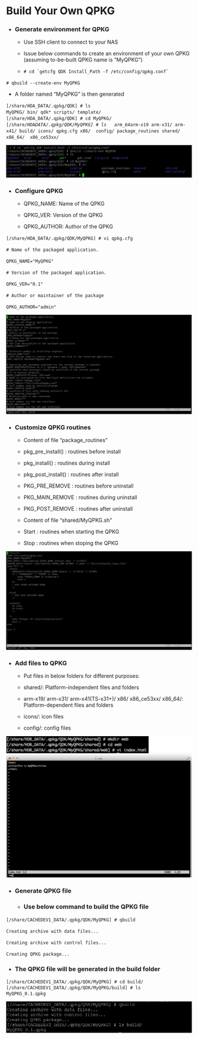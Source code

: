 # Build Your Own QPKG

* ### Generate environment for QPKG

  * Use SSH client to connect to your NAS

  * Issue below commands to create an environment of your own QPKG \(assuming to-be-built QPKG name is “MyQPKG”\)

  * ``# cd `getcfg QDK Install_Path -f /etc/config/qpkg.conf` ``

`# qbuild --create-env MyQPKG`

* A folder named “MyQPKG” is then generated  

`[/share/HDA_DATA/.qpkg/QDK] # ls`  
`MyQPKG/ bin/ qdk* scripts/ template/`  
`[/share/HDA_DATA/.qpkg/QDK] # cd MyQPKG/`  
`[/share/HDA`_`DATA/.qpkg/QDK/MyQPKG] # ls  
  arm_64`_`arm-x19 arm-x31/ arm-x41/ build/ icons/ qpkg.cfg x86/  config/ package_routines shared/ x86_64/  x86_ce53xx/`

![](/assets/2016-09-12_145747.png)

* ### Configure QPKG

  * QPKG\_NAME: Name of the QPKG

  * QPKG\_VER: Version of the QPKG

  * QPKG\_AUTHOR: Author of the QPKG

`[/share/HDA_DATA/.qpkg/QDK/MyQPKG] # vi qpkg.cfg`

`# Name of the packaged application.`

`QPKG_NAME="MyQPKG"`

`# Version of the packaged application.`

`QPKG_VER="0.1"`

`# Author or maintainer of the package`

`QPKG_AUTHOR="admin"`

![](/assets/2016-09-12_150308.png)

* ### Customize QPKG routines

  * Content of file “package\_routines”

  * pkg\_pre\_install\(\) : routines before install

  * pkg\_install\(\) : routines during install

  * pkg\_post\_install\(\) : routines after install

  * PKG\_PRE\_REMOVE : routines before uninstall

  * PKG\_MAIN\_REMOVE : routines during uninstall

  * PKG\_POST\_REMOVE : routines after uninstall

  * Content of file “shared\/MyQPKG.sh"

  * Start : routines when starting the QPKG

  * Stop : routines when stoping the QPKG

![](/assets/2016-09-12_151010.png)

* ### Add files to QPKG

  * Put files in below folders for different purposes:

  * shared\/: Platform-independent files and folders

  * arm-x19\/ arm-x31\/ arm-x41\(TS-x31+\)\/ x86\/ x86\_ce53xx\/ x86\_64\/: Platform-dependent files and folders

  * icons\/: icon files

  * config\/: config files

![](/assets/2016-09-12_152737.png)

* ### Generate QPKG file

  * ### Use below command to build the QPKG file

`[/share/CACHEDEV1_DATA/.qpkg/QDK/MyQPKG] # qbuild`

`Creating archive with data files...`

`Creating archive with control files...`

`Creating QPKG package...`

* ### The QPKG file will be generated in the build folder
```
[/share/CACHEDEV1_DATA/.qpkg/QDK/MyQPKG] # cd build/
[/share/CACHEDEV1_DATA/.qpkg/QDK/MyQPKG/build] # ls
MyQPKG_0.1.qpkg
```

![](/assets/2016-09-12_153354.png)


